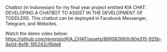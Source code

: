Chatbot (in Indonesian) for my final year project entitled KIA CHAT: DEVELOPING A CHATBOT TO ASSIST IN THE DEVELOPMENT OF TODDLERS. This chatbot can be deployed in Facebook Messenger, Telegram, and Websites.

Watch the demo video below: https://github.com/revonsio/KIA_CHAT/assets/89908266/fc80e315-925b-4e0d-8e16-195242cf6de8
